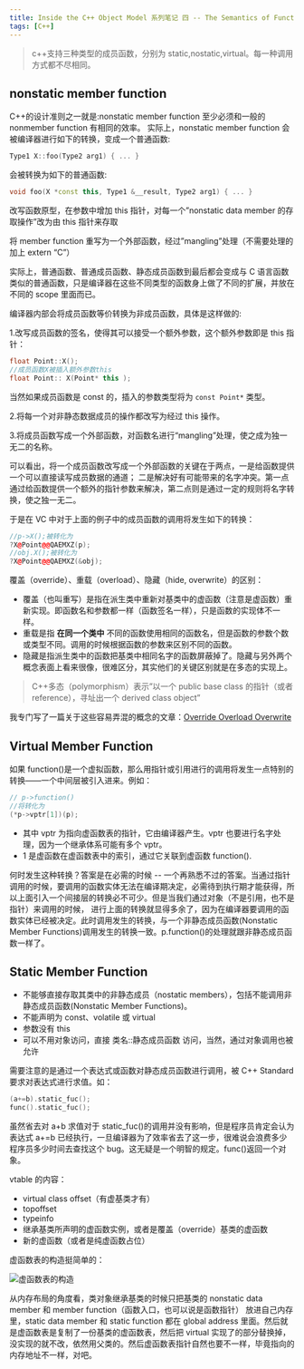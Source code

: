 ```yaml
---
title: Inside the C++ Object Model 系列笔记 四 -- The Semantics of Function
tags: [C++]
---
```


> c++支持三种类型的成员函数，分别为 static,nostatic,virtual。每一种调用方式都不尽相同。

<!-- more -->

## nonstatic member function

C++的设计准则之一就是:nonstatic member function 至少必须和一般的 nonmember function 有相同的效率。
实际上，nonstatic member function 会被编译器进行如下的转换，变成一个普通函数:

```C++
Type1 X::foo(Type2 arg1) { ... }
```

会被转换为如下的普通函数:

```C++
void foo(X *const this, Type1 &__result, Type2 arg1) { ... }
```

改写函数原型，在参数中增加 this 指针，对每一个”nonstatic data member 的存取操作”改为由 this 指针来存取

将 member function 重写为一个外部函数，经过”mangling”处理（不需要处理的加上 extern “C”）

实际上，普通函数、普通成员函数、静态成员函数到最后都会变成与 C 语言函数类似的普通函数，只是编译器在这些不同类型的函数身上做了不同的扩展，并放在不同的 scope 里面而已。

编译器内部会将成员函数等价转换为非成员函数，具体是这样做的:

1.改写成员函数的签名，使得其可以接受一个额外参数，这个额外参数即是 this 指针：

```C++
float Point::X();
//成员函数X被插入额外参数this
float Point:: X(Point* this );
```

当然如果成员函数是 const 的，插入的参数类型将为 `const Point*` 类型。

2.将每一个对非静态数据成员的操作都改写为经过 this 操作。

3.将成员函数写成一个外部函数，对函数名进行“mangling”处理，使之成为独一无二的名称。

可以看出，将一个成员函数改写成一个外部函数的关键在于两点，一是给函数提供一个可以直接读写成员数据的通道；
二是解决好有可能带来的名字冲突。第一点通过给函数提供一个额外的指针参数来解决，第二点则是通过一定的规则将名字转换，使之独一无二。

于是在 VC 中对于上面的例子中的成员函数的调用将发生如下的转换：

```C++
//p->X();被转化为
?X@Point@@QAEMXZ(p);
//obj.X();被转化为
?X@Point@@QAEMXZ(&obj);
```

覆盖（override）、重载（overload）、隐藏（hide, overwrite）的区别：

- 覆盖（也叫重写）是指在派生类中重新对基类中的虚函数（注意是虚函数）重新实现。即函数名和参数都一样（函数签名一样），只是函数的实现体不一样。
- 重载是指 **在同一个类中** 不同的函数使用相同的函数名，但是函数的参数个数或类型不同。调用的时候根据函数的参数来区别不同的函数。
- 隐藏是指派生类中的函数把基类中相同名字的函数屏蔽掉了。隐藏与另外两个概念表面上看来很像，很难区分，其实他们的关键区别就是在多态的实现上。

> C++多态（polymorphism）表示”以一个 public base class 的指针（或者 reference），寻址出一个 derived class object”

我专门写了一篇关于这些容易弄混的概念的文章：[Override Overload Overwrite](../2017/11/14/Override-Overload-Overwrite)

## Virtual Member Function

如果 function()是一个虚拟函数，那么用指针或引用进行的调用将发生一点特别的转换——一个中间层被引入进来。例如：

```C++
// p->function()
//将转化为
(*p->vptr[1])(p);
```

- 其中 vptr 为指向虚函数表的指针，它由编译器产生。vptr 也要进行名字处理，因为一个继承体系可能有多个 vptr。
- 1 是虚函数在虚函数表中的索引，通过它关联到虚函数 function().

何时发生这种转换？答案是在必需的时候 -- 一个再熟悉不过的答案。当通过指针调用的时候，要调用的函数实体无法在编译期决定，必需待到执行期才能获得，所以上面引入一个间接层的转换必不可少。但是当我们通过对象（不是引用，也不是指针）来调用的时候，
进行上面的转换就显得多余了，因为在编译器要调用的函数实体已经被决定。此时调用发生的转换，与一个非静态成员函数(Nonstatic Member Functions)调用发生的转换一致。p.function()的处理就跟非静态成员函数一样了。

## Static Member Function

- 不能够直接存取其类中的非静态成员（nostatic members），包括不能调用非静态成员函数(Nonstatic Member Functions)。
- 不能声明为 const、volatile 或 virtual
- 参数没有 this
- 可以不用对象访问，直接 类名::静态成员函数 访问，当然，通过对象调用也被允许

需要注意的是通过一个表达式或函数对静态成员函数进行调用，被 C++ Standard 要求对表达式进行求值。如：

```C++
(a+=b).static_fuc();
func().static_fuc();
```

虽然省去对 a+b 求值对于 static_fuc()的调用并没有影响，但是程序员肯定会认为表达式 a+=b 已经执行，一旦编译器为了效率省去了这一步，很难说会浪费多少程序员多少时间去查找这个 bug。这无疑是一个明智的规定。func()返回一个对象。

vtable 的内容：

- virtual class offset（有虚基类才有）
- topoffset
- typeinfo
- 继承基类所声明的虚函数实例，或者是覆盖（override）基类的虚函数
- 新的虚函数（或者是纯虚函数占位）

虚函数表的构造挺简单的：

![虚函数表的构造](https://i.loli.net/2018/04/25/5ae01bb4b32a9.gif)

从内存布局的角度看，类对象继承基类的时候只把基类的 nonstatic data member 和 member function（函数入口，也可以说是函数指针） 放进自己内存里，static data member 和 static function 都在 global address 里面。然后就是虚函数表是复制了一份基类的虚函数表，然后把 virtual 实现了的部分替换掉，没实现的就不改，依然用父类的。然后虚函数表指针自然也要不一样，毕竟指向的内存地址不一样，对吧。
